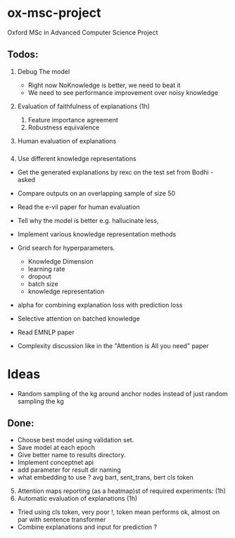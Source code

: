 # ox-msc-project

Oxford MSc in Advanced Computer Science Project

## Todos:

1. Debug The model
    - Right now NoKnowledge is better, we need to beat it
    - We need to see performance improvement over noisy knowledge

2. Evaluation of faithfulness of explanations (1h)
    1. Feature importance agreement
    2. Robustness equivalence
3. Human evaluation of explanations

###

4. Use different knowledge representations

- Get the generated explanations by rexc on the test set from Bodhi - asked
- Compare outputs on an overlapping sample of size 50
- Read the e-vil paper for human evaluation
- Tell why the model is better e.g. hallucinate less,
- Implement various knowledge representation methods
- Grid search for hyperparameters.
    - Knowledge Dimension
    - learning rate
    - dropout
    - batch size
    - knowledge representation

- alpha for combining explanation loss with prediction loss
- Selective attention on batched knowledge
- Read EMNLP paper
- Complexity discussion like in the "Attention is All you need" paper

# Ideas

- Random sampling of the kg around anchor nodes instead of just random sampling the kg

## Done:

- Choose best model using validation set.
- Save model at each epoch
- Give better name to results directory.
- Implement conceptnet api
- add parameter for result dir naming
- what embedding to use ? avg bart, sent_trans, bert cls token

5. Attention maps reporting (as a heatmap)st of required experiments: (1h)
6. Automatic evaluation of explanations (1h)

- Tried using cls token, very poor !, token mean performs ok, almost on par with sentence transformer
- Combine explanations and input for prediction ?